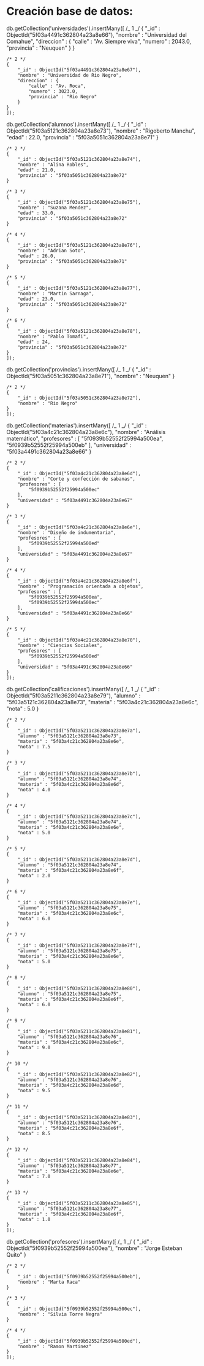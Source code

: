 # Creación base de datos:

db.getCollection('universidades').insertMany([
/_ 1 _/
{
"\_id" : ObjectId("5f03a4491c362804a23a8e66"),
"nombre" : "Universidad del Comahue",
"direccion" : {
"calle" : "Av. Siempre viva",
"numero" : 2043.0,
"provincia" : "Neuquen"
}
}

    /* 2 */
    {
        "_id" : ObjectId("5f03a4491c362804a23a8e67"),
        "nombre" : "Universidad de Rio Negro",
        "direccion" : {
            "calle" : "Av. Roca",
            "numero" : 3023.0,
            "provincia" : "Rio Negro"
        }
    }
    ]);

db.getCollection('alumnos').insertMany([
/_ 1 _/
{
"\_id" : ObjectId("5f03a5121c362804a23a8e73"),
"nombre" : "Rigoberto Manchu",
"edad" : 22.0,
"provincia" : "5f03a5051c362804a23a8e71"
}

    /* 2 */
    {
        "_id" : ObjectId("5f03a5121c362804a23a8e74"),
        "nombre" : "Alina Robles",
        "edad" : 21.0,
        "provincia" : "5f03a5051c362804a23a8e72"
    }

    /* 3 */
    {
        "_id" : ObjectId("5f03a5121c362804a23a8e75"),
        "nombre" : "Suzana Mendez",
        "edad" : 33.0,
        "provincia" : "5f03a5051c362804a23a8e72"
    }

    /* 4 */
    {
        "_id" : ObjectId("5f03a5121c362804a23a8e76"),
        "nombre" : "Adrian Soto",
        "edad" : 26.0,
        "provincia" : "5f03a5051c362804a23a8e71"
    }

    /* 5 */
    {
        "_id" : ObjectId("5f03a5121c362804a23a8e77"),
        "nombre" : "Martin Sarnaga",
        "edad" : 23.0,
        "provincia" : "5f03a5051c362804a23a8e72"
    }

    /* 6 */
    {
        "_id" : ObjectId("5f03a5121c362804a23a8e78"),
        "nombre" : "Pablo Tomafi",
        "edad" : 24,
        "provincia" : "5f03a5051c362804a23a8e72"
    }
    ]);

db.getCollection('provincias').insertMany([
/_ 1 _/
{
"\_id" : ObjectId("5f03a5051c362804a23a8e71"),
"nombre" : "Neuquen"
}

    /* 2 */
    {
        "_id" : ObjectId("5f03a5051c362804a23a8e72"),
        "nombre" : "Rio Negro"
    }
    ]);

db.getCollection('materias').insertMany([
/_ 1 _/
{
"\_id" : ObjectId("5f03a4c21c362804a23a8e6c"),
"nombre" : "Análisis matemático",
"profesores" : [
"5f0939b52552f25994a500ea",
"5f0939b52552f25994a500eb"
],
"universidad" : "5f03a4491c362804a23a8e66"
}

    /* 2 */
    {
        "_id" : ObjectId("5f03a4c21c362804a23a8e6d"),
        "nombre" : "Corte y confección de sabanas",
        "profesores" : [
            "5f0939b52552f25994a500ec"
        ],
        "universidad" : "5f03a4491c362804a23a8e67"
    }

    /* 3 */
    {
        "_id" : ObjectId("5f03a4c21c362804a23a8e6e"),
        "nombre" : "Diseño de indumentaria",
        "profesores" : [
            "5f0939b52552f25994a500ed"
        ],
        "universidad" : "5f03a4491c362804a23a8e67"
    }

    /* 4 */
    {
        "_id" : ObjectId("5f03a4c21c362804a23a8e6f"),
        "nombre" : "Programación orientada a objetos",
        "profesores" : [
            "5f0939b52552f25994a500ea",
            "5f0939b52552f25994a500ec"
        ],
        "universidad" : "5f03a4491c362804a23a8e66"
    }

    /* 5 */
    {
        "_id" : ObjectId("5f03a4c21c362804a23a8e70"),
        "nombre" : "Ciencias Sociales",
        "profesores" : [
            "5f0939b52552f25994a500ed"
        ],
        "universidad" : "5f03a4491c362804a23a8e66"
    }
    ]);

db.getCollection('calificaciones').insertMany([
/_ 1 _/
{
"\_id" : ObjectId("5f03a5211c362804a23a8e79"),
"alumno" : "5f03a5121c362804a23a8e73",
"materia" : "5f03a4c21c362804a23a8e6c",
"nota" : 5.0
}

    /* 2 */
    {
        "_id" : ObjectId("5f03a5211c362804a23a8e7a"),
        "alumno" : "5f03a5121c362804a23a8e73",
        "materia" : "5f03a4c21c362804a23a8e6e",
        "nota" : 7.5
    }

    /* 3 */
    {
        "_id" : ObjectId("5f03a5211c362804a23a8e7b"),
        "alumno" : "5f03a5121c362804a23a8e74",
        "materia" : "5f03a4c21c362804a23a8e6d",
        "nota" : 4.0
    }

    /* 4 */
    {
        "_id" : ObjectId("5f03a5211c362804a23a8e7c"),
        "alumno" : "5f03a5121c362804a23a8e74",
        "materia" : "5f03a4c21c362804a23a8e6e",
        "nota" : 5.0
    }

    /* 5 */
    {
        "_id" : ObjectId("5f03a5211c362804a23a8e7d"),
        "alumno" : "5f03a5121c362804a23a8e74",
        "materia" : "5f03a4c21c362804a23a8e6f",
        "nota" : 2.0
    }

    /* 6 */
    {
        "_id" : ObjectId("5f03a5211c362804a23a8e7e"),
        "alumno" : "5f03a5121c362804a23a8e75",
        "materia" : "5f03a4c21c362804a23a8e6c",
        "nota" : 6.0
    }

    /* 7 */
    {
        "_id" : ObjectId("5f03a5211c362804a23a8e7f"),
        "alumno" : "5f03a5121c362804a23a8e75",
        "materia" : "5f03a4c21c362804a23a8e6e",
        "nota" : 5.0
    }

    /* 8 */
    {
        "_id" : ObjectId("5f03a5211c362804a23a8e80"),
        "alumno" : "5f03a5121c362804a23a8e75",
        "materia" : "5f03a4c21c362804a23a8e6f",
        "nota" : 6.0
    }

    /* 9 */
    {
        "_id" : ObjectId("5f03a5211c362804a23a8e81"),
        "alumno" : "5f03a5121c362804a23a8e76",
        "materia" : "5f03a4c21c362804a23a8e6c",
        "nota" : 9.0
    }

    /* 10 */
    {
        "_id" : ObjectId("5f03a5211c362804a23a8e82"),
        "alumno" : "5f03a5121c362804a23a8e76",
        "materia" : "5f03a4c21c362804a23a8e6d",
        "nota" : 9.5
    }

    /* 11 */
    {
        "_id" : ObjectId("5f03a5211c362804a23a8e83"),
        "alumno" : "5f03a5121c362804a23a8e76",
        "materia" : "5f03a4c21c362804a23a8e6f",
        "nota" : 8.5
    }

    /* 12 */
    {
        "_id" : ObjectId("5f03a5211c362804a23a8e84"),
        "alumno" : "5f03a5121c362804a23a8e77",
        "materia" : "5f03a4c21c362804a23a8e6e",
        "nota" : 7.0
    }

    /* 13 */
    {
        "_id" : ObjectId("5f03a5211c362804a23a8e85"),
        "alumno" : "5f03a5121c362804a23a8e77",
        "materia" : "5f03a4c21c362804a23a8e6f",
        "nota" : 1.0
    }
    ]);

db.getCollection('profesores').insertMany([
/_ 1 _/
{
"\_id" : ObjectId("5f0939b52552f25994a500ea"),
"nombre" : "Jorge Esteban Quito"
}

    /* 2 */
    {
        "_id" : ObjectId("5f0939b52552f25994a500eb"),
        "nombre" : "Marta Raca"
    }

    /* 3 */
    {
        "_id" : ObjectId("5f0939b52552f25994a500ec"),
        "nombre" : "Silvia Torre Negra"
    }

    /* 4 */
    {
        "_id" : ObjectId("5f0939b52552f25994a500ed"),
        "nombre" : "Ramon Martinez"
    }
    ]);
